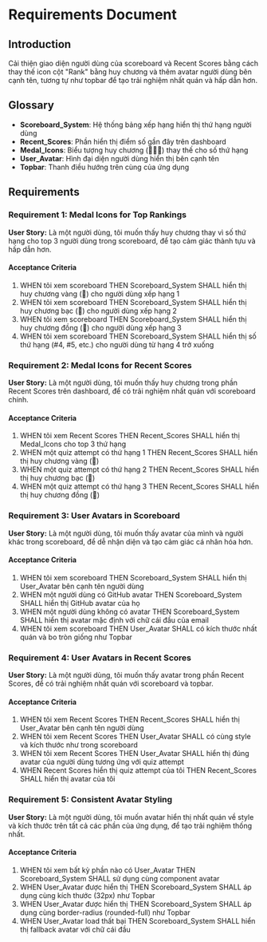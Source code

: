 # Requirements Document

## Introduction

Cải thiện giao diện người dùng của scoreboard và Recent Scores bằng cách thay thế icon cột "Rank" bằng huy chương và thêm avatar người dùng bên cạnh tên, tương tự như topbar để tạo trải nghiệm nhất quán và hấp dẫn hơn.

## Glossary

- **Scoreboard_System**: Hệ thống bảng xếp hạng hiển thị thứ hạng người dùng
- **Recent_Scores**: Phần hiển thị điểm số gần đây trên dashboard
- **Medal_Icons**: Biểu tượng huy chương (🥇🥈🥉) thay thế cho số thứ hạng
- **User_Avatar**: Hình đại diện người dùng hiển thị bên cạnh tên
- **Topbar**: Thanh điều hướng trên cùng của ứng dụng

## Requirements

### Requirement 1: Medal Icons for Top Rankings

**User Story:** Là một người dùng, tôi muốn thấy huy chương thay vì số thứ hạng cho top 3 người dùng trong scoreboard, để tạo cảm giác thành tựu và hấp dẫn hơn.

#### Acceptance Criteria

1. WHEN tôi xem scoreboard THEN Scoreboard_System SHALL hiển thị huy chương vàng (🥇) cho người dùng xếp hạng 1
2. WHEN tôi xem scoreboard THEN Scoreboard_System SHALL hiển thị huy chương bạc (🥈) cho người dùng xếp hạng 2  
3. WHEN tôi xem scoreboard THEN Scoreboard_System SHALL hiển thị huy chương đồng (🥉) cho người dùng xếp hạng 3
4. WHEN tôi xem scoreboard THEN Scoreboard_System SHALL hiển thị số thứ hạng (#4, #5, etc.) cho người dùng từ hạng 4 trở xuống

### Requirement 2: Medal Icons for Recent Scores

**User Story:** Là một người dùng, tôi muốn thấy huy chương trong phần Recent Scores trên dashboard, để có trải nghiệm nhất quán với scoreboard chính.

#### Acceptance Criteria

1. WHEN tôi xem Recent Scores THEN Recent_Scores SHALL hiển thị Medal_Icons cho top 3 thứ hạng
2. WHEN một quiz attempt có thứ hạng 1 THEN Recent_Scores SHALL hiển thị huy chương vàng (🥇)
3. WHEN một quiz attempt có thứ hạng 2 THEN Recent_Scores SHALL hiển thị huy chương bạc (🥈)
4. WHEN một quiz attempt có thứ hạng 3 THEN Recent_Scores SHALL hiển thị huy chương đồng (🥉)

### Requirement 3: User Avatars in Scoreboard

**User Story:** Là một người dùng, tôi muốn thấy avatar của mình và người khác trong scoreboard, để dễ nhận diện và tạo cảm giác cá nhân hóa hơn.

#### Acceptance Criteria

1. WHEN tôi xem scoreboard THEN Scoreboard_System SHALL hiển thị User_Avatar bên cạnh tên người dùng
2. WHEN một người dùng có GitHub avatar THEN Scoreboard_System SHALL hiển thị GitHub avatar của họ
3. WHEN một người dùng không có avatar THEN Scoreboard_System SHALL hiển thị avatar mặc định với chữ cái đầu của email
4. WHEN tôi xem scoreboard THEN User_Avatar SHALL có kích thước nhất quán và bo tròn giống như Topbar

### Requirement 4: User Avatars in Recent Scores

**User Story:** Là một người dùng, tôi muốn thấy avatar trong phần Recent Scores, để có trải nghiệm nhất quán với scoreboard và topbar.

#### Acceptance Criteria

1. WHEN tôi xem Recent Scores THEN Recent_Scores SHALL hiển thị User_Avatar bên cạnh tên người dùng
2. WHEN tôi xem Recent Scores THEN User_Avatar SHALL có cùng style và kích thước như trong scoreboard
3. WHEN tôi xem Recent Scores THEN User_Avatar SHALL hiển thị đúng avatar của người dùng tương ứng với quiz attempt
4. WHEN Recent Scores hiển thị quiz attempt của tôi THEN Recent_Scores SHALL hiển thị avatar của tôi

### Requirement 5: Consistent Avatar Styling

**User Story:** Là một người dùng, tôi muốn avatar hiển thị nhất quán về style và kích thước trên tất cả các phần của ứng dụng, để tạo trải nghiệm thống nhất.

#### Acceptance Criteria

1. WHEN tôi xem bất kỳ phần nào có User_Avatar THEN Scoreboard_System SHALL sử dụng cùng component avatar
2. WHEN User_Avatar được hiển thị THEN Scoreboard_System SHALL áp dụng cùng kích thước (32px) như Topbar
3. WHEN User_Avatar được hiển thị THEN Scoreboard_System SHALL áp dụng cùng border-radius (rounded-full) như Topbar
4. WHEN User_Avatar load thất bại THEN Scoreboard_System SHALL hiển thị fallback avatar với chữ cái đầu